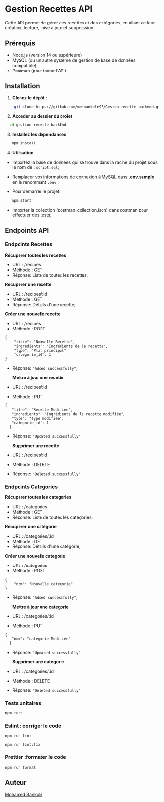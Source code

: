 # Gestion Recettes API

Cette API permet de gérer des recettes et des catégories, en allant de leur création, lecture, mise à jour et suppression.

## Prérequis

- Node.js (version 14 ou supérieure)
- MySQL (ou un autre système de gestion de base de données compatible)
- Postman (pour tester l'API)


## Installation

1. **Clonez le dépôt** :

```bash
    git clone https://github.com/medbankole97/Geston-recette-backend.git
```

2.  **Acceder au dossier du projet**

```bash
  cd gestion-recette-backEnd
```

3. **Installez les dépendances**

```bash
   npm install
```

4. **Utilisation**

- Importez la base de données qui se trouve dans la racine du projet sous le nom de : `script.sql`;

- Remplacer vos informations de connexion à MySQL dans **.env.sample** en le renommant `.env` ;
- Pour démarrer le projet:

```bash
   npm start
```

- Importer la collection (postman_collection.json) dans postman pour effectuer des tests;

## Endpoints API

### Endpoints Recettes

**Récupérer toutes les recettes**

- URL : /recipes
- Méthode : GET
- Réponse: Liste de toutes les recettes;

**Récupérer une recette**

- URL : /recipes/:id
- Méthode : GET
- Réponse: Détails d'une recette;

**Créer une nouvelle recette**

- URL : /recipes
- Méthode : POST

```
{
    "titre": "Nouvelle Recette",
    "ingredients": "Ingrédients de la recette",
    "type": "Plat principal"
    "categorie_id": 1
}
```

- Réponse: `"Added successfully"`;

  **Mettre à jour une recette**

- URL : /recipes/:id
- Méthode : PUT

```
{
   "titre": "Recette Modifiée",
   "ingredients": "Ingrédients de la recette modifiée",
   "type": "type modifiée",
   "categorie_id": 1
  }
```

- Réponse: `"Updated successfully"`

  **Supprimer une recette**

- URL : /recipes/:id
- Méthode : DELETE
- Réponse: `"Deleted successfully"`

### Endpoints Catégories

**Récupérer toutes les categories**

- URL : /categories
- Méthode : GET
- Réponse: Liste de toutes les categories;

**Récupérer une catégorie**

- URL : /categories/:id
- Méthode : GET
- Réponse: Détails d'une catégorie;

**Créer une nouvelle categorie**

- URL : /categories
- Méthode : POST

```
{
    "nom": "Nouvelle categorie"
}
```

- Réponse: `"Added successfully"`;

  **Mettre à jour une categorie**

- URL : /categories/:id
- Méthode : PUT

```
{
   "nom": "categorie Modifiée"
  }
```

- Réponse: `"Updated successfully"`

  **Supprimer une categorie**

- URL : /categories/:id
- Méthode : DELETE
- Réponse: `"Deleted successfully"`

### Tests unitaires

```bash
npm test
```

### Eslint : corriger le code

```bash
npm run lint
```

```bash
npm run lint:fix
```

### Prettier :formater le code

```bash
npm run format
```

## Auteur
[Mohamed Bankolé](https://github.com/medbankole97)

